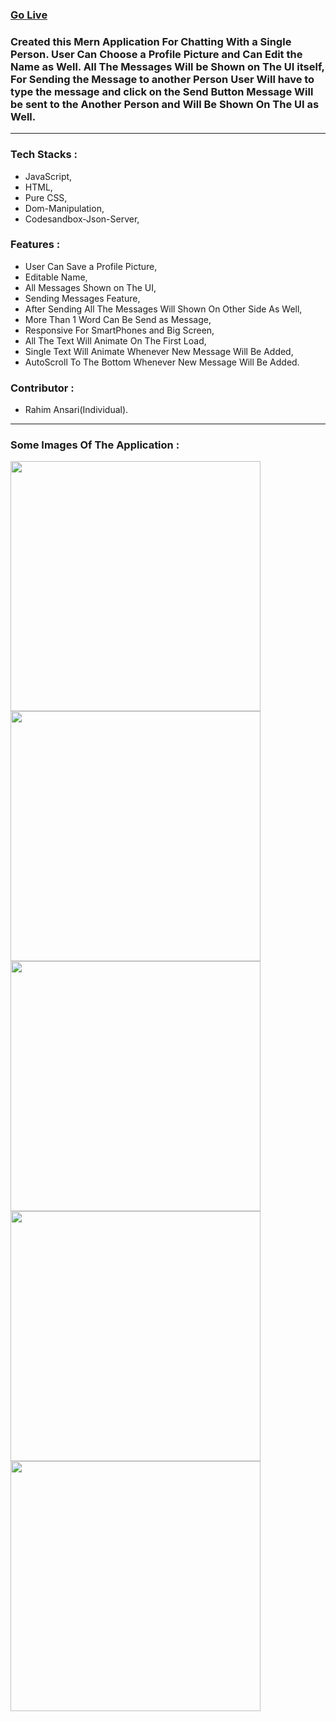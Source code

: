 <h3><a href="https://chat-application-by-rahim.netlify.app/" target="_blank">Go Live</a></h3>
 <h3>Created this Mern Application For Chatting With a Single Person. User Can Choose a Profile Picture and Can Edit the Name as  Well. All The Messages Will be Shown on The UI itself, For Sending the Message to another Person User Will have to type the message and click on the Send Button Message Will be sent to the Another Person and Will Be Shown On The UI as Well.</h3>
 <hr />
 
 <h3>Tech Stacks : </h3>
 <ul>
 <li>JavaScript,</li>
 <li>HTML,</li>
 <li>Pure CSS,</li>
 <li>Dom-Manipulation,</li>
 <li>Codesandbox-Json-Server,</li>
</ul>

<h3>Features : </h3>
<ul>
 <li>User Can Save a Profile Picture,</li>
 <li>Editable Name,</li>
 <li>All Messages Shown on The UI,</li>
 <li>Sending Messages Feature,</li>
 <li>After Sending All The Messages Will Shown On Other Side As Well,</li>
 <li>More Than 1 Word Can Be Send as Message,</li>
 <li>Responsive For SmartPhones and Big Screen,</li>
 <li>All The Text Will Animate On The First Load,</li>
 <li>Single Text Will Animate Whenever New Message Will Be Added,</li>
 <li>AutoScroll To The Bottom Whenever New Message Will Be Added.</li>
</ul>

<h3>Contributor :</h3>
<ul><li>Rahim Ansari(Individual).</li></ul>
<hr />

<h3>Some Images Of The Application :</h3>

<img  src="https://user-images.githubusercontent.com/101566073/200148677-f7dee273-5687-4298-9dd8-1872c7036126.jpeg" width="400" />
<img src="https://user-images.githubusercontent.com/101566073/200148681-d9ddae60-d178-4059-98cc-39fdc38c2197.jpeg" width="400" />
<img src="https://user-images.githubusercontent.com/101566073/200148690-1e0c7080-1a20-4660-a532-33af618c2598.jpeg" width="400" />
<img src="https://user-images.githubusercontent.com/101566073/200148709-7e90c7b7-943c-41ac-b72f-09692131953f.jpeg" width="400" />
<img src="https://user-images.githubusercontent.com/101566073/200148713-4af78df2-51a8-4990-8568-1b85fbc8656c.jpeg" width="400" />
